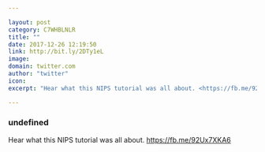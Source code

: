 ```yaml
---

layout: post
category: C7WHBLNLR
title: ""
date: 2017-12-26 12:19:50
link: http://bit.ly/2DTy1eL
image: 
domain: twitter.com
author: "twitter"
icon: 
excerpt: "Hear what this NIPS tutorial was all about. <https://fb.me/92Ux7XKA6>"

---
```


### undefined

Hear what this NIPS tutorial was all about. <https://fb.me/92Ux7XKA6>